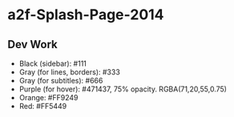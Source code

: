 a2f-Splash-Page-2014
====================

## Dev Work

- Black (sidebar): #111
- Gray (for lines, borders): #333
- Gray (for subtitles): #666
- Purple (for hover): #471437, 75% opacity. RGBA(71,20,55,0.75)
- Orange: #FF9249
- Red: #FF5449